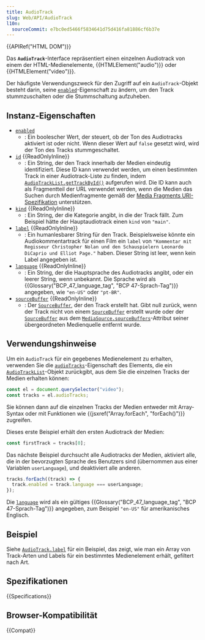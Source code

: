 ```yaml
---
title: AudioTrack
slug: Web/API/AudioTrack
l10n:
  sourceCommit: e7bc0ed5466f5834641d75d416fa81886cf6b37e
---
```


{{APIRef("HTML DOM")}}

Das **`AudioTrack`**-Interface repräsentiert einen einzelnen Audiotrack von einem der HTML-Medienelemente, {{HTMLElement("audio")}} oder {{HTMLElement("video")}}.

Der häufigste Verwendungszweck für den Zugriff auf ein `AudioTrack`-Objekt besteht darin, seine [`enabled`](/de/docs/Web/API/AudioTrack/enabled)-Eigenschaft zu ändern, um den Track stummzuschalten oder die Stummschaltung aufzuheben.

## Instanz-Eigenschaften

- [`enabled`](/de/docs/Web/API/AudioTrack/enabled)
  - : Ein boolescher Wert, der steuert, ob der Ton des Audiotracks aktiviert ist oder nicht. Wenn dieser Wert auf `false` gesetzt wird, wird der Ton des Tracks stummgeschaltet.
- [`id`](/de/docs/Web/API/AudioTrack/id) {{ReadOnlyInline}}
  - : Ein String, der den Track innerhalb der Medien eindeutig identifiziert. Diese ID kann verwendet werden, um einen bestimmten Track in einer Audiotrack-Liste zu finden, indem [`AudioTrackList.getTrackById()`](/de/docs/Web/API/AudioTrackList/getTrackById) aufgerufen wird. Die ID kann auch als Fragmentteil der URL verwendet werden, wenn die Medien das Suchen durch Medienfragmente gemäß der [Media Fragments URI-Spezifikation](https://www.w3.org/TR/media-frags/) unterstützen.
- [`kind`](/de/docs/Web/API/AudioTrack/kind) {{ReadOnlyInline}}
  - : Ein String, der die Kategorie angibt, in die der Track fällt. Zum Beispiel hätte der Hauptaudiotrack einen `kind` von `"main"`.
- [`label`](/de/docs/Web/API/AudioTrack/label) {{ReadOnlyInline}}
  - : Ein humanlesbarer String für den Track. Beispielsweise könnte ein Audiokommentartrack für einen Film ein `label` von `"Kommentar mit Regisseur Christopher Nolan und den Schauspielern Leonardo DiCaprio und Elliot Page."` haben. Dieser String ist leer, wenn kein Label angegeben ist.
- [`language`](/de/docs/Web/API/AudioTrack/language) {{ReadOnlyInline}}
  - : Ein String, der die Hauptsprache des Audiotracks angibt, oder ein leerer String, wenn unbekannt. Die Sprache wird als {{Glossary("BCP_47_language_tag", "BCP 47-Sprach-Tag")}} angegeben, wie `"en-US"` oder `"pt-BR"`.
- [`sourceBuffer`](/de/docs/Web/API/AudioTrack/sourceBuffer) {{ReadOnlyInline}}
  - : Der [`SourceBuffer`](/de/docs/Web/API/SourceBuffer), der den Track erstellt hat. Gibt null zurück, wenn der Track nicht von einem [`SourceBuffer`](/de/docs/Web/API/SourceBuffer) erstellt wurde oder der [`SourceBuffer`](/de/docs/Web/API/SourceBuffer) aus dem [`MediaSource.sourceBuffers`](/de/docs/Web/API/MediaSource/sourceBuffers)-Attribut seiner übergeordneten Medienquelle entfernt wurde.

## Verwendungshinweise

Um ein `AudioTrack` für ein gegebenes Medienelement zu erhalten, verwenden Sie die [`audioTracks`](/de/docs/Web/API/HTMLMediaElement/audioTracks)-Eigenschaft des Elements, die ein [`AudioTrackList`](/de/docs/Web/API/AudioTrackList)-Objekt zurückgibt, aus dem Sie die einzelnen Tracks der Medien erhalten können:

```js
const el = document.querySelector("video");
const tracks = el.audioTracks;
```

Sie können dann auf die einzelnen Tracks der Medien entweder mit Array-Syntax oder mit Funktionen wie {{jsxref("Array.forEach", "forEach()")}} zugreifen.

Dieses erste Beispiel erhält den ersten Audiotrack der Medien:

```js
const firstTrack = tracks[0];
```

Das nächste Beispiel durchsucht alle Audiotracks der Medien, aktiviert alle, die in der bevorzugten Sprache des Benutzers sind (übernommen aus einer Variablen `userLanguage`), und deaktiviert alle anderen.

```js
tracks.forEach((track) => {
  track.enabled = track.language === userLanguage;
});
```

Die [`language`](/de/docs/Web/API/AudioTrack/language) wird als ein gültiges {{Glossary("BCP_47_language_tag", "BCP 47-Sprach-Tag")}} angegeben, zum Beispiel `"en-US"` für amerikanisches Englisch.

## Beispiel

Siehe [`AudioTrack.label`](/de/docs/Web/API/AudioTrack/label#examples) für ein Beispiel, das zeigt, wie man ein Array von Track-Arten und Labels für ein bestimmtes Medienelement erhält, gefiltert nach Art.

## Spezifikationen

{{Specifications}}

## Browser-Kompatibilität

{{Compat}}
